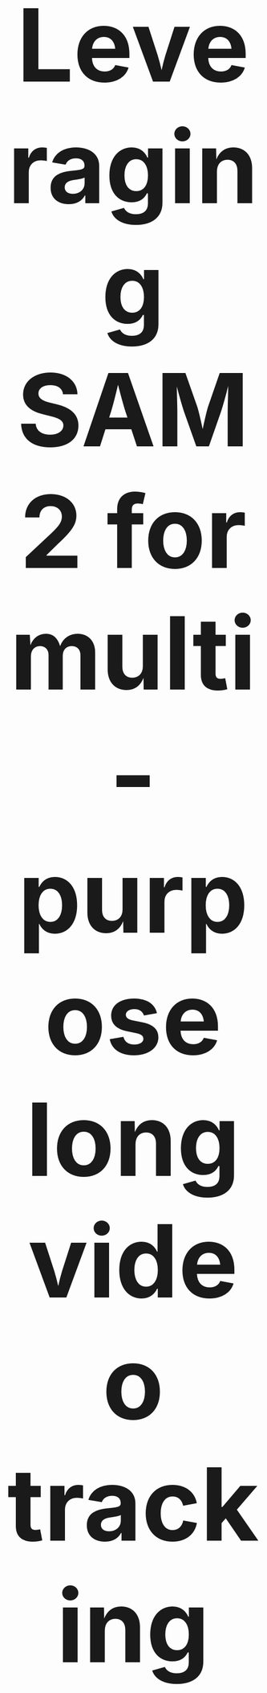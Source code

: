 <h1 align="center" style=font-size:200px>Leveraging SAM2 for multi-purpose long video tracking</h1>
<h2 align="center" style=font-size:200px>Wim Pouw (wim.pouw@donders.ru.nl), in collaboration with Karl Berg</h2>

<a name="overview"></a>

This is work in progress. More soon.

<p align="center">
  <img src="images/analysis_video_1.gif">
</p>